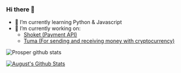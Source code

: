 ### Hi there 👋

- 🌱 I’m currently learning Python & Javascript
- 🔭 I’m currently working on:
    <ul>
        <li>
            <a href="https://github.com/ShoketHQ">Shoket (Payment API)</a>
        </li>
        <li>
            <a href="https://tuma.shoket.co/">Tuma (For sending and receiving money with cryptocurrency)</a>
        </li>
    </ul>
 
![Prosper github stats](https://github-readme-stats.vercel.app/api?username=ProsperChihimba&count_private=true&show_icons=true)

[![August's Github Stats](https://github-readme-stats.vercel.app/api/top-langs?username=ProsperChihimba&show_icons=true&theme=tokyonight)](https://github.com/ProsperChihimba)

<!--
**ProsperChihimba/ProsperChihimba** is a ✨ _special_ ✨ repository because its `README.md` (this file) appears on your GitHub profile.

Here are some ideas to get you started:

- 🔭 I’m currently working on ...
- 🌱 I’m currently learning ...
- 👯 I’m looking to collaborate on ...
- 🤔 I’m looking for help with ...
- 💬 Ask me about ...
- 📫 How to reach me: ...
- 😄 Pronouns: ...
- ⚡ Fun fact: ...
-->
